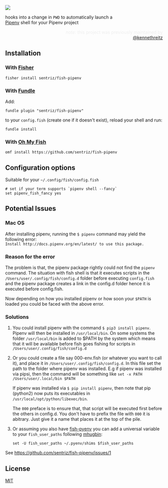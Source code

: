 ![](https://i.imgur.com/BALScDM.png)

<p style="max-width: 75%;">hooks into a change in <code>PWD</code> to automatically launch a <a href="http://docs.pipenv.org/en/latest/">Pipenv</a> shell for your Pipenv project

<p align="right" style="margin-left: auto; max-width: 75%; font-size: 14px; color: #eee;"><i>note:</i> this project was previously maintained by <a href="https://github.com/kennethreitz/">@kennethreitz</a></p>

## Installation

### With [Fisher](https://github.com/jorgebucaran/fisher)

```console
fisher install sentriz/fish-pipenv
```

### With [Fundle](https://github.com/danhper/fundle) 

Add:

```fish
fundle plugin "sentriz/fish-pipenv"
```

to your `config.fish` (create one if it doesn't exist), reload your shell and run:

```console
fundle install
```

### With [Oh My Fish](https://github.com/oh-my-fish/oh-my-fish) 


```console
omf install https://github.com/sentriz/fish-pipenv
```

## Configuration options

Suitable for your `~/.config/fish/config.fish`

```fish
# set if your term supports `pipenv shell --fancy`
set pipenv_fish_fancy yes
```

## Potential Issues

### Mac OS

After installing pipenv, running the `$ pipenv` command may yield the following error:  
`Install http://docs.pipenv.org/en/latest/ to use this package.`

### Reason for the error

The problem is that, the pipenv package rightly could not find the `pipenv` command. The situation with
fish shell is that it executes scripts in the `/Users/user/.config/fish/config.d` folder before
executing `config.fish` and the pipenv package creates a link in the config.d folder hence it is
executed before config.fish.

Now depending on how you installed pipenv or how soon your `$PATH` is loaded you could be faced with the
above error.

### Solutions

1. You could install pipenv with the command `$ pip3 install pipenv`. Pipenv will then be installed in
   `/usr/local/bin`. On some systems the folder `/usr/local/bin` is added to $PATH by the system which
   means that it will be available before fish goes fishing for scripts in `/Users/user/.config/fish/config.d`
2. Or you could create a file say 000-env.fish (or whatever you want to call it), and place it in
   `/Users/user/.config/fish/config.d`. In this file set the path to the folder where pipenv was installed.
   E.g if pipenv was installed via pipsi, then the command will be something like
   `set -x PATH /Users/user/.local/bin $PATH`

   If pipenv was installed via `$ pip install pipenv`, then note that pip (python2) now puts its executables
   in `/usr/local/opt/python/libexec/bin`.

   The `000` preface is to ensure that, that script will be executed first before the others in config.d. You
   don't have to prefix the file with `000` it is abitrary. Just give it a name that places it at the top of the
   pile.

3. Or assuming you also have [fish-pyenv](https://github.com/daenney/pyenv) you can add a universal variable to
   your `fish_user_paths` following
   [mhugbin](https://github.com/kennethreitz/fish-pipenv/issues/1#issuecomment-385206132):

   ```fish
   set -U fish_user_paths ~/.pyenv/shims $fish_user_paths
   ```

See https://github.com/sentriz/fish-pipenv/issues/1

## License

[MIT](LICENSE.md)

